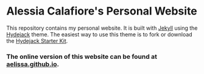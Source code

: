 # Alessia Calafiore's Personal Website

This repository contains my personal website. It is built with [Jekyll](https://jekyllrb.com/) using the [Hydejack](https://hydejack.com/)  theme. The easiest way to use this theme is to fork or download the [Hydejack Starter Kit](https://github.com/hydecorp/hydejack-starter-kit).

### The online version of this website can be found at [aelissa.github.io](https://aelissa.github.io/).







